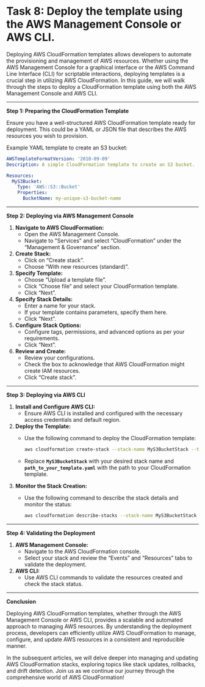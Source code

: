 # Task 8: Deploy the template using the AWS Management Console or AWS CLI.

Deploying AWS CloudFormation templates allows developers to automate the provisioning and management of AWS resources. Whether using the AWS Management Console for a graphical interface or the AWS Command Line Interface (CLI) for scriptable interactions, deploying templates is a crucial step in utilizing AWS CloudFormation. In this guide, we will walk through the steps to deploy a CloudFormation template using both the AWS Management Console and AWS CLI.

---

**Step 1: Preparing the CloudFormation Template**

Ensure you have a well-structured AWS CloudFormation template ready for deployment. This could be a YAML or JSON file that describes the AWS resources you wish to provision.

Example YAML template to create an S3 bucket:

```yaml
AWSTemplateFormatVersion: '2010-09-09'
Description: A simple CloudFormation template to create an S3 bucket.

Resources:
  MyS3Bucket:
    Type: 'AWS::S3::Bucket'
    Properties:
      BucketName: my-unique-s3-bucket-name
```

---

**Step 2: Deploying via AWS Management Console**

1. **Navigate to AWS CloudFormation:**
    - Open the AWS Management Console.
    - Navigate to "Services" and select “CloudFormation” under the “Management & Governance” section.
2. **Create Stack:**
    - Click on “Create stack”.
    - Choose “With new resources (standard)”.
3. **Specify Template:**
    - Choose “Upload a template file”.
    - Click “Choose file” and select your CloudFormation template.
    - Click “Next”.
4. **Specify Stack Details:**
    - Enter a name for your stack.
    - If your template contains parameters, specify them here.
    - Click “Next”.
5. **Configure Stack Options:**
    - Configure tags, permissions, and advanced options as per your requirements.
    - Click “Next”.
6. **Review and Create:**
    - Review your configurations.
    - Check the box to acknowledge that AWS CloudFormation might create IAM resources.
    - Click “Create stack”.

---

**Step 3: Deploying via AWS CLI**

1. **Install and Configure AWS CLI:**
    - Ensure AWS CLI is installed and configured with the necessary access credentials and default region.
2. **Deploy the Template:**
    - Use the following command to deploy the CloudFormation template:
        
        ```bash
        aws cloudformation create-stack --stack-name MyS3BucketStack --template-body file://path_to_your_template.yaml
        ```
        
    - Replace **`MyS3BucketStack`** with your desired stack name and **`path_to_your_template.yaml`** with the path to your CloudFormation template.
3. **Monitor the Stack Creation:**
    - Use the following command to describe the stack details and monitor the status:
        
        ```bash
        aws cloudformation describe-stacks --stack-name MyS3BucketStack
        ```
        

---

**Step 4: Validating the Deployment**

1. **AWS Management Console:**
    - Navigate to the AWS CloudFormation console.
    - Select your stack and review the “Events” and “Resources” tabs to validate the deployment.
2. **AWS CLI:**
    - Use AWS CLI commands to validate the resources created and check the stack status.

---

**Conclusion**

Deploying AWS CloudFormation templates, whether through the AWS Management Console or AWS CLI, provides a scalable and automated approach to managing AWS resources. By understanding the deployment process, developers can efficiently utilize AWS CloudFormation to manage, configure, and update AWS resources in a consistent and reproducible manner.

In the subsequent articles, we will delve deeper into managing and updating AWS CloudFormation stacks, exploring topics like stack updates, rollbacks, and drift detection. Join us as we continue our journey through the comprehensive world of AWS CloudFormation!